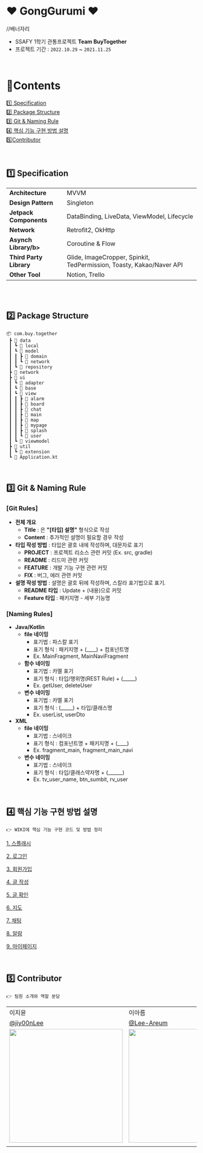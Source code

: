 # ❤ GongGurumi ❤

//배너자리


- SSAFY 1학기 관통프로젝트 **Team BuyTogether**
- 프로젝트 기간 : `2022.10.29` ~ `2021.11.25`


<br>

# :green_book:​Contents

[:one:​ Specification](#one-specification)<br>
[:two:​ Package Structure](#two-package-structure)<br>
[:three:​ Git & Naming Rule](#three-package-structure)<br>
[:four:​ 핵심 기능 구현 방법 설명](#four-핵심-기능-구현-방법-설명)<br>
[:five:​ Contributor](#five-contributor)<br>




<br>

## ​:one:​ Specification

<table class="tg">
<tbody>
  <tr>
    <td><b>Architecture</b></td>
    <td>MVVM</td>
  </tr>
<tr>
    <td><b>Design Pattern</b></td>
    <td>Singleton</td>
</tr>
<tr>
    <td><b>Jetpack Components</b></td>
    <td>DataBinding, LiveData, ViewModel, Lifecycle</td>
</tr>
<tr>
    <td><b>Network</b></td>
    <td>Retrofit2, OkHttp</td>
</tr>
<tr>
    <td><b>Asynch Library/b></td>
    <td>Coroutine & Flow</td>
</tr>
<tr>
    <td><b>Third Party Library</b></td>
    <td>Glide, ImageCropper, Spinkit, TedPermission, Toasty, Kakao/Naver API</td>

</tr>
<tr>
    <td><b>Other Tool</b></td>
<td>Notion, Trello</td>
</tr>
</tbody>
</table>

<br>

<br>


## :two:​ Package Structure

```
📦 com.buy.together
 ┣ 📂 data
 ┃ ┗ 📂 local
 ┃ ┗ 📂 model
 ┃ ┃ ┣ 📂 domain
 ┃ ┃ ┗ 📂 network
 ┃ ┗ 📂 repository
 ┣ 📂 network
 ┣ 📂 ui
 ┃ ┗ 📂 adapter
 ┃ ┗ 📂 base
 ┃ ┗ 📂 view
 ┃ ┃ ┣ 📂 alarm
 ┃ ┃ ┣ 📂 board
 ┃ ┃ ┣ 📂 chat
 ┃ ┃ ┣ 📂 main
 ┃ ┃ ┣ 📂 map
 ┃ ┃ ┣ 📂 mypage
 ┃ ┃ ┣ 📂 splash
 ┃ ┃ ┗ 📂 user
 ┃ ┗ 📂 viewmodel
 ┣ 📂 util
 ┃ ┗ 📂 extension
 ┗ 📜 Application.kt
```



<br>

## :three:​ Git & Naming Rule
### [Git Rules]
- **전체 개요**
   - **Title** :  은 **"[타입] 설명"** 형식으로 작성
   - **Content** : 추가적인 설명이 필요할 경우 작성
- **타입 작성 방법**
: 타입은 괄호 내에 작성하며, 대문자로 표기
  - **PROJECT** : 프로젝트 리소스 관련 커밋 (Ex. src, gradle)
  - **README** : 리드미 관련 커밋
  - **FEATURE** : 개발 기능 구현 관련 커밋
  - **FIX** : 버그, 에러 관련 커밋
- **설명 작성 방법**
: 설명은 괄호 뒤에 작성하며, 스칼라 표기법으로 표기.
  - **README 타입** : Update + (내용)으로 커밋
  - **Feature 타입** :  패키지명 - 세부 기능명

### [Naming Rules]
- **Java/Kotlin**
  - **file 네이밍**
     - 표기법 : 파스칼 표기
     - 표기 형식 : 패키지명 + (____) + 컴포넌트명
     - Ex. MainFragment, MainNaviFragment
  - **함수 네이밍**
     - 표기법  : 카멜 표기
     - 표기 형식 : 타입/행위명(REST Rule) + (_____)
     - Ex. getUser, deleteUser
  - **변수 네이밍**
     - 표기법 : 카멜 표기
     - 표기 형식 : (_____) + 타입/클래스명
     - Ex. userList, userDto
- **XML**
  - **file 네이밍**
     - 표기법 : 스네이크 
     - 표기 형식 : 컴포넌트명 + 패키지명 + (____)
     - Ex. fragment_main, fragment_main_navi
  - **변수 네이밍**
     - 표기법 : 스네이크
     - 표기 형식 : 타입/클래스약자명 + (______)
     - Ex. tv_user_name, btn_sumbit, rv_user


<br>


## :four:​ 핵심 기능 구현 방법 설명

```
👉 WIKI에 핵심 기능 구현 코드 및 방법 정리
```

[1. 스플래시](https://github.com/TeamMyDaily/4most-Android/wiki/5.1.-%EC%8A%A4%ED%94%8C%EB%9E%98%EC%8B%9C)

[2. 로그인](https://github.com/TeamMyDaily/4most-Android/wiki/5.2.-%EB%A1%9C%EA%B7%B8%EC%9D%B8)

[3. 회원가입](https://github.com/TeamMyDaily/4most-Android/wiki/5.3.-%ED%9A%8C%EC%9B%90%EA%B0%80%EC%9E%85)

[4. 글 작성](https://github.com/TeamMyDaily/4most-Android/wiki/5.4.-%ED%82%A4%EC%9B%8C%EB%93%9C-%EC%84%A0%ED%83%9D)

[5. 글 확인](https://github.com/TeamMyDaily/4most-Android/wiki/5.5.-%ED%82%A4%EC%9B%8C%EB%93%9C-%EC%B4%88%EA%B8%B0-%EC%84%A4%EC%A0%95)

[6. 지도](https://github.com/TeamMyDaily/4most-Android/wiki/5.5.-%ED%82%A4%EC%9B%8C%EB%93%9C-%EC%B4%88%EA%B8%B0-%EC%84%A4%EC%A0%95)

[7. 채팅](https://github.com/TeamMyDaily/4most-Android/wiki/5.6.-%EA%B8%B0%EB%A1%9D)

[8. 알람](https://github.com/TeamMyDaily/4most-Android/wiki/5.7.-%EB%AA%A9%ED%91%9C)

[9. 마이페이지](https://github.com/TeamMyDaily/4most-Android/wiki/5.9.-%EB%A7%88%EC%9D%B4%ED%8E%98%EC%9D%B4%EC%A7%80)




<br>

## :five:​ Contributor

```
👉 팀원 소개와 역할 분담
```

<table class="tg">
<tbody>
    <tr>
        <td>이지윤</td>
        <td>이아름</td>
    </tr>
    <tr>
        <td><a href="https://github.com/jiy00nLee">@jiy00nLee</a></td>
        <td><a href="https://github.com/Lee-Areum">@Lee-Areum</a></td>
    </tr>
    <tr>
        <td><img src="/wiki/contributor/4z7l.png" width="300px"/></td>
        <td><img src="/wiki/contributor/mdb1217.jpeg"  width="300px"/></td>
    </tr>
    <tr>
        <td></td>
        <td></td>
    </tr>
</tbody>
</table>

